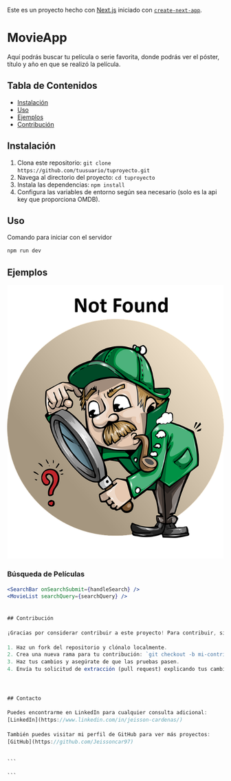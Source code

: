 Este es un proyecto hecho con [Next.js](https://nextjs.org/) iniciado con [`create-next-app`](https://github.com/vercel/next.js/tree/canary/packages/create-next-app).

# MovieApp

Aquí podrás buscar tu película o serie favorita, donde podrás ver el póster, título y año en que se realizó la película.

## Tabla de Contenidos

-   [Instalación](#instalación)
-   [Uso](#uso)
-   [Ejemplos](#ejemplos)
-   [Contribución](#contribución)

## Instalación

1. Clona este repositorio: `git clone https://github.com/tuusuario/tuproyecto.git`
2. Navega al directorio del proyecto: `cd tuproyecto`
3. Instala las dependencias: `npm install`
4. Configura las variables de entorno según sea necesario (solo es la api key que proporciona OMDB).

## Uso

Comando para iniciar con el servidor

```bash
npm run dev
```

## Ejemplos

![imagen](public/notFound.png)

### Búsqueda de Películas

```jsx
<SearchBar onSearchSubmit={handleSearch} />
<MovieList searchQuery={searchQuery} />


## Contribución

¡Gracias por considerar contribuir a este proyecto! Para contribuir, sigue estos pasos:

1. Haz un fork del repositorio y clónalo localmente.
2. Crea una nueva rama para tu contribución: `git checkout -b mi-contribucion`
3. Haz tus cambios y asegúrate de que las pruebas pasen.
4. Envía tu solicitud de extracción (pull request) explicando tus cambios.



## Contacto

Puedes encontrarme en LinkedIn para cualquier consulta adicional:
[LinkedIn](https://www.linkedin.com/in/jeisson-cardenas/)

También puedes visitar mi perfil de GitHub para ver más proyectos:
[GitHub](https://github.com/Jeissoncar97)
```

````

```

```
````
